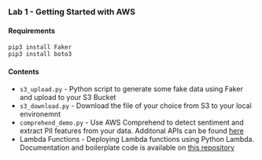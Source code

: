 ### Lab 1 - Getting Started with AWS

#### Requirements

```
pip3 install Faker
pip3 install boto3
```

#### Contents

- `s3_upload.py` - Python script to generate some fake data using Faker and upload to your S3 Bucket 
- `s3_download.py` - Download the file of your choice from S3 to your local environemnt 
- `comprehend_demo.py` - Use AWS Comprehend to detect sentiment and extract PII features from your data. Additonal APIs can be found [here](https://boto3.amazonaws.com/v1/documentation/api/latest/reference/services/comprehend.html)
- Lambda Functions - Deploying Lambda functions using Python Lambda. Documentation and boilerplate code is available on [this repository](https://github.com/holladileep/lambda-serverless-py) 
